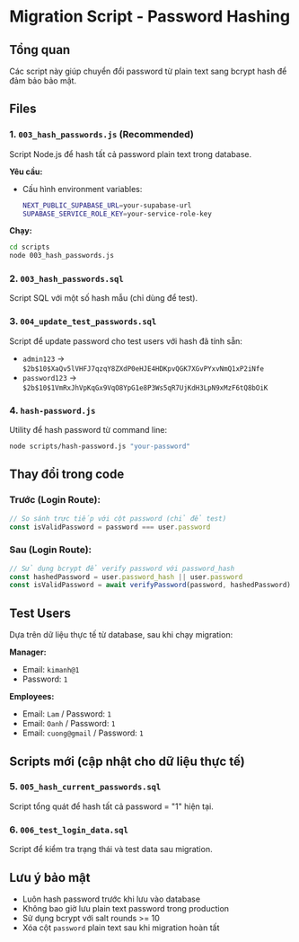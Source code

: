 # Migration Script - Password Hashing

## Tổng quan
Các script này giúp chuyển đổi password từ plain text sang bcrypt hash để đảm bảo bảo mật.

## Files

### 1. `003_hash_passwords.js` (Recommended)
Script Node.js để hash tất cả password plain text trong database.

**Yêu cầu:**
- Cấu hình environment variables:
  ```bash
  NEXT_PUBLIC_SUPABASE_URL=your-supabase-url
  SUPABASE_SERVICE_ROLE_KEY=your-service-role-key
  ```

**Chạy:**
```bash
cd scripts
node 003_hash_passwords.js
```

### 2. `003_hash_passwords.sql`
Script SQL với một số hash mẫu (chỉ dùng để test).

### 3. `004_update_test_passwords.sql`
Script để update password cho test users với hash đã tính sẵn:
- `admin123` -> `$2b$10$XaQv5lVHFJ7qzqY8ZXdP0eHJE4HDKpvQGK7XGvPYxvNmQ1xP2iNfe`
- `password123` -> `$2b$10$1VmRxJhVpKqGx9VqO8YpG1e8P3Ws5qR7UjKdH3LpN9xMzF6tQ8bOiK`

### 4. `hash-password.js`
Utility để hash password từ command line:

```bash
node scripts/hash-password.js "your-password"
```

## Thay đổi trong code

### Trước (Login Route):
```javascript
// So sánh trực tiếp với cột password (chỉ để test)
const isValidPassword = password === user.password
```

### Sau (Login Route):
```javascript
// Sử dụng bcrypt để verify password với password_hash
const hashedPassword = user.password_hash || user.password
const isValidPassword = await verifyPassword(password, hashedPassword)
```

## Test Users
Dựa trên dữ liệu thực tế từ database, sau khi chạy migration:

**Manager:**
- Email: `kimanh@1`
- Password: `1`

**Employees:**
- Email: `Lam` / Password: `1`
- Email: `Oanh` / Password: `1`  
- Email: `cuong@gmail` / Password: `1`

## Scripts mới (cập nhật cho dữ liệu thực tế)

### 5. `005_hash_current_passwords.sql`
Script tổng quát để hash tất cả password = "1" hiện tại.

### 6. `006_test_login_data.sql`
Script để kiểm tra trạng thái và test data sau migration.

## Lưu ý bảo mật
- Luôn hash password trước khi lưu vào database
- Không bao giờ lưu plain text password trong production
- Sử dụng bcrypt với salt rounds >= 10
- Xóa cột `password` plain text sau khi migration hoàn tất